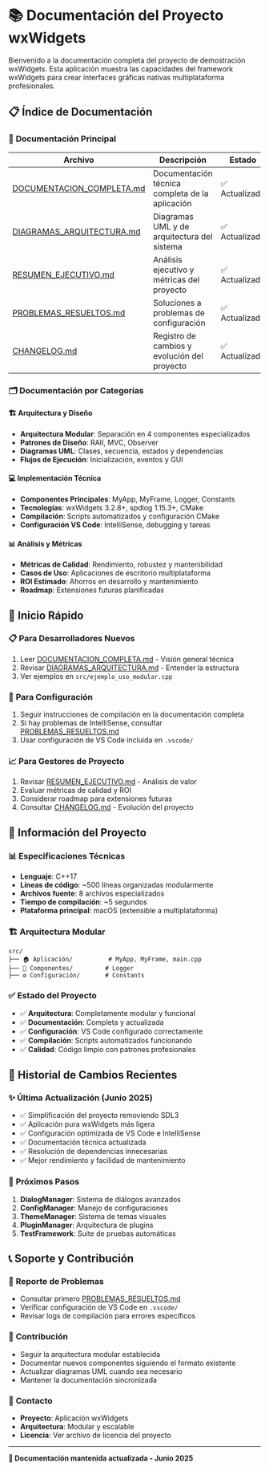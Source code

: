 # 📚 Documentación del Proyecto wxWidgets

Bienvenido a la documentación completa del proyecto de demostración wxWidgets. Esta aplicación muestra las capacidades del framework wxWidgets para crear interfaces gráficas nativas multiplataforma profesionales.

## 📋 Índice de Documentación

### 📖 **Documentación Principal**

| Archivo | Descripción | Estado |
|---------|-------------|--------|
| [DOCUMENTACION_COMPLETA.md](DOCUMENTACION_COMPLETA.md) | Documentación técnica completa de la aplicación | ✅ Actualizado |
| [DIAGRAMAS_ARQUITECTURA.md](DIAGRAMAS_ARQUITECTURA.md) | Diagramas UML y de arquitectura del sistema | ✅ Actualizado |
| [RESUMEN_EJECUTIVO.md](RESUMEN_EJECUTIVO.md) | Análisis ejecutivo y métricas del proyecto | ✅ Actualizado |
| [PROBLEMAS_RESUELTOS.md](PROBLEMAS_RESUELTOS.md) | Soluciones a problemas de configuración | ✅ Actualizado |
| [CHANGELOG.md](CHANGELOG.md) | Registro de cambios y evolución del proyecto | ✅ Actualizado |

### 🗂️ **Documentación por Categorías**

#### 🏗️ **Arquitectura y Diseño**
- **Arquitectura Modular**: Separación en 4 componentes especializados
- **Patrones de Diseño**: RAII, MVC, Observer
- **Diagramas UML**: Clases, secuencia, estados y dependencias
- **Flujos de Ejecución**: Inicialización, eventos y GUI

#### 💻 **Implementación Técnica**
- **Componentes Principales**: MyApp, MyFrame, Logger, Constants
- **Tecnologías**: wxWidgets 3.2.8+, spdlog 1.15.3+, CMake
- **Compilación**: Scripts automatizados y configuración CMake
- **Configuración VS Code**: IntelliSense, debugging y tareas

#### 📊 **Análisis y Métricas**
- **Métricas de Calidad**: Rendimiento, robustez y mantenibilidad
- **Casos de Uso**: Aplicaciones de escritorio multiplataforma
- **ROI Estimado**: Ahorros en desarrollo y mantenimiento
- **Roadmap**: Extensiones futuras planificadas

## 🚀 **Inicio Rápido**

### 📋 **Para Desarrolladores Nuevos**
1. Leer [DOCUMENTACION_COMPLETA.md](DOCUMENTACION_COMPLETA.md) - Visión general técnica
2. Revisar [DIAGRAMAS_ARQUITECTURA.md](DIAGRAMAS_ARQUITECTURA.md) - Entender la estructura
3. Ver ejemplos en `src/ejemplo_uso_modular.cpp`

### 🔧 **Para Configuración**
1. Seguir instrucciones de compilación en la documentación completa
2. Si hay problemas de IntelliSense, consultar [PROBLEMAS_RESUELTOS.md](PROBLEMAS_RESUELTOS.md)
3. Usar configuración de VS Code incluida en `.vscode/`

### 📈 **Para Gestores de Proyecto**
1. Revisar [RESUMEN_EJECUTIVO.md](RESUMEN_EJECUTIVO.md) - Análisis de valor
2. Evaluar métricas de calidad y ROI
3. Considerar roadmap para extensiones futuras
4. Consultar [CHANGELOG.md](CHANGELOG.md) - Evolución del proyecto

## 🎯 **Información del Proyecto**

### 📊 **Especificaciones Técnicas**
- **Lenguaje**: C++17
- **Líneas de código**: ~500 líneas organizadas modularmente
- **Archivos fuente**: 8 archivos especializados
- **Tiempo de compilación**: ~5 segundos
- **Plataforma principal**: macOS (extensible a multiplataforma)

### 🏗️ **Arquitectura Modular**
```
src/
├── 🏠 Aplicación/          # MyApp, MyFrame, main.cpp
├── 🔧 Componentes/         # Logger
├── ⚙️ Configuración/       # Constants
```

### ✅ **Estado del Proyecto**
- ✅ **Arquitectura**: Completamente modular y funcional
- ✅ **Documentación**: Completa y actualizada
- ✅ **Configuración**: VS Code configurado correctamente
- ✅ **Compilación**: Scripts automatizados funcionando
- ✅ **Calidad**: Código limpio con patrones profesionales

## 🔄 **Historial de Cambios Recientes**

### ✨ **Última Actualización (Junio 2025)**
- ✅ Simplificación del proyecto removiendo SDL3
- ✅ Aplicación pura wxWidgets más ligera
- ✅ Configuración optimizada de VS Code e IntelliSense
- ✅ Documentación técnica actualizada
- ✅ Resolución de dependencias innecesarias
- ✅ Mejor rendimiento y facilidad de mantenimiento

### 🎯 **Próximos Pasos**
1. **DialogManager**: Sistema de diálogos avanzados
2. **ConfigManager**: Manejo de configuraciones
3. **ThemeManager**: Sistema de temas visuales
4. **PluginManager**: Arquitectura de plugins
5. **TestFramework**: Suite de pruebas automáticas

## 📞 **Soporte y Contribución**

### 🐛 **Reporte de Problemas**
- Consultar primero [PROBLEMAS_RESUELTOS.md](PROBLEMAS_RESUELTOS.md)
- Verificar configuración de VS Code en `.vscode/`
- Revisar logs de compilación para errores específicos

### 🤝 **Contribución**
- Seguir la arquitectura modular establecida
- Documentar nuevos componentes siguiendo el formato existente
- Actualizar diagramas UML cuando sea necesario
- Mantener la documentación sincronizada

### 📧 **Contacto**
- **Proyecto**: Aplicación wxWidgets
- **Arquitectura**: Modular y escalable
- **Licencia**: Ver archivo de licencia del proyecto

---

**🎯 Documentación mantenida actualizada - Junio 2025**
